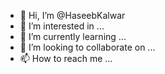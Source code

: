 - 👋 Hi, I’m @HaseebKalwar
- 👀 I’m interested in ...
- 🌱 I’m currently learning ...
- 💞️ I’m looking to collaborate on ...
- 📫 How to reach me ...

<!---
HaseebKalwar/HaseebKalwar is a ✨ special ✨ repository because its `README.md` (this file) appears on your GitHub profile.
You can click the Preview link to take a look at your changes.
--->
